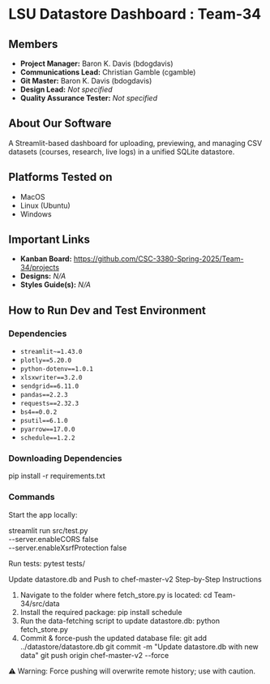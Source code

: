 # LSU Datastore Dashboard : Team-34

## Members
- **Project Manager:** Baron K. Davis (bdogdavis)  
- **Communications Lead:** Christian Gamble (cgamble)  
- **Git Master:** Baron K. Davis (bdogdavis)  
- **Design Lead:** _Not specified_  
- **Quality Assurance Tester:** _Not specified_  

## About Our Software
A Streamlit-based dashboard for uploading, previewing, and managing CSV datasets (courses, research, live logs) in a unified SQLite datastore.

## Platforms Tested on
- MacOS  
- Linux (Ubuntu)  
- Windows  

## Important Links
- **Kanban Board:** https://github.com/CSC-3380-Spring-2025/Team-34/projects  
- **Designs:** _N/A_  
- **Styles Guide(s):** _N/A_  

## How to Run Dev and Test Environment

### Dependencies
- `streamlit~=1.43.0`  
- `plotly==5.20.0`  
- `python-dotenv==1.0.1`  
- `xlsxwriter==3.2.0`  
- `sendgrid==6.11.0`  
- `pandas==2.2.3`  
- `requests==2.32.3`  
- `bs4==0.0.2`  
- `psutil==6.1.0`  
- `pyarrow==17.0.0`  
- `schedule==1.2.2`  

### Downloading Dependencies

pip install -r requirements.txt


### Commands
Start the app locally:

streamlit run src/test.py \
  --server.enableCORS false \
  --server.enableXsrfProtection false

Run tests:
pytest tests/

Update datastore.db and Push to chef-master-v2 Step-by-Step Instructions
1. Navigate to the folder where fetch_store.py is located:
cd Team-34/src/data
2. Install the required package:
pip install schedule
3. Run the data-fetching script to update datastore.db:
python fetch_store.py
4. Commit & force-push the updated database file:
git add ../datastore/datastore.db
git commit -m "Update datastore.db with new data"
git push origin chef-master-v2 --force

⚠️ Warning: Force pushing will overwrite remote history; use with caution.

